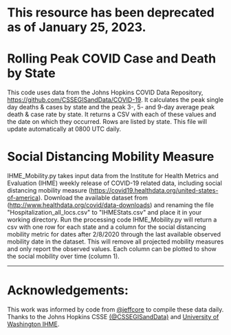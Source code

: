 # This resource has been deprecated as of January 25, 2023.

# Rolling Peak COVID Case and Death by State

This code uses data from the Johns Hopkins COVID Data Repository, https://github.com/CSSEGISandData/COVID-19.  It calculates the peak single day deaths & cases by state and the peak 3-, 5- and 9-day average peak death & case rate by state.  It returns a CSV with each of these values and the date on which they occurred.  Rows are listed by state. This file will update automatically at 0800 UTC daily.

# Social Distancing Mobility Measure

IHME_Mobility.py takes input data from the Institute for Health Metrics and Evaluation (IHME) weekly release of COVID-19 related data, including social distancing mobility measure (https://covid19.healthdata.org/united-states-of-america).  Download the available dataset from (http://www.healthdata.org/covid/data-downloads) and renaming the file "Hospitalization_all_locs.csv" to "IHMEStats.csv" and place it in your working directory.  Run the processing code IHME_Mobility.py will return a csv with one row for each state and a column for the social distancing mobility metric for dates after 2/8/2020 through the last available observed mobility date in the dataset.  This will remove all projected mobility measures and only report the observed values.  Each column can be plotted to show the social mobility over time (column 1).

<hr>

# Acknowledgements: 

This work was informed by code from <a href ="https://github.com/jeffcore/covid-19-usa-by-state">@jeffcore</a> to compile these data daily.  Thanks to the Johns Hopkins CSSE <a href="https://github.com/CSSEGISandData/COVID-19">(@CSSEGISandData)</a> and <a href="http://www.healthdata.org/covid">University of Washington IHME</a>.  
